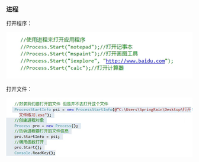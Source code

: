 ### 进程

打开程序：

![image-20200410102506577](%E8%BF%9B%E7%A8%8B.assets/image-20200410102506577.png)

打开文件：

![image-20200410102653513](%E8%BF%9B%E7%A8%8B.assets/image-20200410102653513.png)